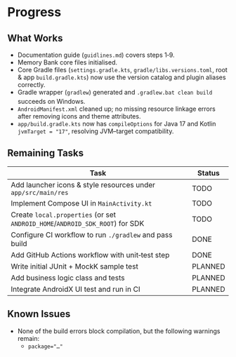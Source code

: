 # Progress

## What Works
* Documentation guide (`guidlines.md`) covers steps 1‑9.
* Memory Bank core files initialised.
* Core Gradle files (`settings.gradle.kts`, `gradle/libs.versions.toml`, root & app `build.gradle.kts`) now use the version catalog and plugin aliases correctly.
* Gradle wrapper (`gradlew`) generated and `.gradlew.bat clean build` succeeds on Windows.
* `AndroidManifest.xml` cleaned up; no missing resource linkage errors after removing icons and theme attributes.
* `app/build.gradle.kts` now has `compileOptions` for Java 17 and Kotlin `jvmTarget = "17"`, resolving JVM–target compatibility.

## Remaining Tasks
| Task | Status |
| ---- | ------ |
| Add launcher icons & style resources under `app/src/main/res` | TODO |
| Implement Compose UI in `MainActivity.kt` | TODO |
| Create `local.properties` (or set `ANDROID_HOME`/`ANDROID_SDK_ROOT`) for SDK | TODO |
| Configure CI workflow to run `./gradlew` and pass build | DONE |
| Add GitHub Actions workflow with unit‑test step | DONE |
| Write initial JUnit + MockK sample test | PLANNED |
| Add business logic class and tests | PLANNED |
| Integrate AndroidX UI test and run in CI | PLANNED |

## Known Issues
* None of the build errors block compilation, but the following warnings remain:
  * `package="…"`